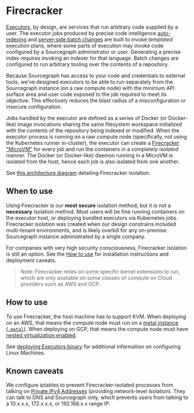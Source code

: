 # Firecracker

[Executors](./index.md), by design, are services that run arbitrary code supplied by a user. The executor jobs produced by precise code intelligence [auto-indexing](../../code_navigation/explanations/auto_indexing.md) and [server-side batch changes](../../batch_changes/explanations/server_side.md) are built to invoke _templated_ execution plans, where some parts of execution may invoke code configured by a Sourcegraph administrator or user. Generating a precise index requires invoking an indexer for that language. Batch changes are configured to run arbitrary tooling over the contents of a repository.

Because Sourcegraph has access to your code and credentials to external tools, we've designed executors to be able to run separately from the Sourcegraph instance (on a raw compute node) with the minimum API surface area and user code exposed to the job required to meet its objective. This effectively reduces the blast radius of a misconfiguration or insecure configuration.

Jobs handled by the executor are defined as a series of Docker (or Docker-like) image invocations sharing the same filesystem workspace initialized with the contents of the repository being indexed or modified. When the executor process is running on a raw compute node (specifically, not using the Kubernetes runner in-cluster), the executor can create a [Firecracker "MicroVM"](https://firecracker-microvm.github.io/) for every job and run the containers in a _completely isolated_ manner. The Docker (or Docker-like) daemon running in a MicroVM is isolated from the host, hence each job is also isolated from one another.

See [this architecture diagram](./index.md#firecracker) detailing Firecracker isolation.

## When to use

Using Firecracker is our **most secure** isolation method, but it is not a **necessary** isolation method. Most users will be fine running containers on the executor host, or deploying bundled executors via Kubernetes jobs. Firecracker isolation was created when our design constrains included multi-tenant environments, and is likely overkill for any on-premise Sourcegraph instance administrated by a single company.

For companies with very high security consciousness, Firecracker isolation is still an option. See the [How to use](firecracker.md#how-to-use) for installation instructions and deployment caveats.

> Note: Firecracker relies on some specific kernel extensions to run, which are only available on some classes of compute on Cloud providers such as AWS and GCP.

## How to use

To use Firecracker, the host machine has to support KVM. When deploying on an AWS, that means the compute node must run on a [metal instance (`.metal`)](https://docs.aws.amazon.com/AWSEC2/latest/UserGuide/instance-types.html). When deploying on GCP, that means the compute node must have [nested virtualization enabled](https://cloud.google.com/compute/docs/instances/nested-virtualization/enabling).

See [deploying Executors binary](./deploy_executors_binary.md) for additional information on configuring Linux Machines.

## Known caveats

We configure iptables to prevent Firecracker-isolated processes from talking on [Private IPv4 Addresses](https://en.wikipedia.org/wiki/Private_network#Private_IPv4_addresses) (providing network-level isolation). They can talk to DNS and Sourcegraph only, which prevents users from talking to a 10.x.x.x, 172.x.x.x, or 192.168.x.x range IP.
